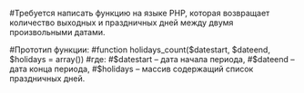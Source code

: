 #Требуется написать функцию на языке PHP, которая возвращает количество выходных и праздничных дней между двумя произвольными датами. 

#Прототип функции:
#function holidays_count($datestart, $dateend, $holidays = array())
#где:
#$datestart – дата начала периода,
#$dateend – дата конца периода,
#$holidays – массив содержащий список праздничных дней.
